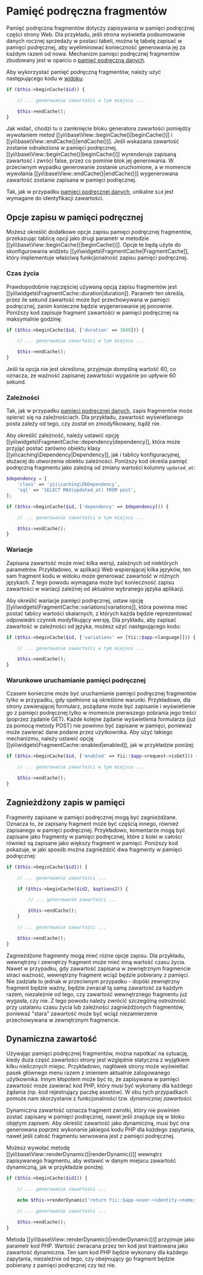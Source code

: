 Pamięć podręczna fragmentów
===========================

Pamięć podręczna fragmentów dotyczy zapisywania w pamięci podręcznej części strony Web. Dla przykładu, jeśli strona wyświetla podsumowanie danych rocznej sprzedaży w postaci tabeli, 
można tę tabelę zapisać w pamięci podręcznej, aby wyeliminować konieczność generowania jej za każdym razem od nowa. Mechanizm pamięci podręcznej fragmentów zbudowany jest w oparciu 
o [pamięć podręczną danych](caching-data.md).

Aby wykorzystać pamięć podręczną fragmentów, należy użyć następującego kodu w [widoku](structure-views.md):

```php
if ($this->beginCache($id)) {

    // ... generowanie zawartości w tym miejscu ...

    $this->endCache();
}
```

Jak widać, chodzi tu o zamknięcie bloku generatora zawartości pomiędzy wywołaniem metod [[yii\base\View::beginCache()|beginCache()]] i [[yii\base\View::endCache()|endCache()]]. 
Jeśli wskazana zawartość zostanie odnaleziona w pamięci podręcznej, [[yii\base\View::beginCache()|beginCache()]] wyrenderuje zapisaną zawartość i zwróci false, przez co pominie 
blok jej generowania. W przeciwnym wypadku generowanie zostanie uruchomione, a w momencie wywołania [[yii\base\View::endCache()|endCache()]] wygenerowana zawartość zostanie zapisana 
w pamięci podręcznej.

Tak, jak w przypadku [pamięci podręcznej danych](caching-data.md), unikalne `$id` jest wymagane do identyfikacji zawartości.


## Opcje zapisu w pamięci podręcznej <span id="caching-options"></span>

Możesz określić dodatkowe opcje zapisu pamięci podręcznej fragmentów, przekazując tablicę opcji jako drugi parametr w metodzie [[yii\base\View::beginCache()|beginCache()]]. 
Opcje te będą użyte do skonfigurowania widżetu [[yii\widgets\FragmentCache|FragmentCache]], który implementuje właściwą funkcjonalność zapisu pamięci podręcznej.

### Czas życia <span id="duration"></span>

Prawdopodobnie najczęściej używaną opcją zapisu fragmentów jest [[yii\widgets\FragmentCache::duration|duration]].
Parametr ten określa, przez ile sekund zawartość może być przechowywana w pamięci podręcznej, zanim konieczne będzie wygenerowanie jej ponownie. Poniższy kod zapisuje fragment 
zawartości w pamięci podręcznej na maksymalnie godzinę:

```php
if ($this->beginCache($id, ['duration' => 3600])) {

    // ... generowanie zawartości w tym miejscu ...

    $this->endCache();
}
```

Jeśli ta opcja nie jest określona, przyjmuje domyślną wartość 60, co oznacza, że ważność zapisanej zawartości wygaśnie po upływie 60 sekund.


### Zależności <span id="dependencies"></span>

Tak, jak w przypadku [pamięci podręcznej danych](caching-data.md#cache-dependencies), zapis fragmentów może opierać się na zależnościach.
Dla przykładu, zawartość wyświetlanego posta zależy od tego, czy został on zmodyfikowany, bądź nie.

Aby określić zależność, należy ustawić opcję [[yii\widgets\FragmentCache::dependency|dependency]], która może przyjąć postać zarówno obiektu klasy [[yii\caching\Dependency|Dependency]], 
jak i tablicy konfiguracyjnej, służacej do utworzenia obiektu zależności. Poniższy kod określa pamięć podręczną fragmentu jako zależną od zmiany wartości kolumny `updated_at`:

```php
$dependency = [
    'class' => 'yii\caching\DbDependency',
    'sql' => 'SELECT MAX(updated_at) FROM post',
];

if ($this->beginCache($id, ['dependency' => $dependency])) {

    // ... generowanie zawartości w tym miejscu ...

    $this->endCache();
}
```


### Wariacje <span id="variations"></span>

Zapisana zawartość może mieć kilka wersji, zależnych od niektórych parametrów. Przykładowo, w aplikacji Web wspierającej kilka języków, ten sam fragment kodu w widoku może generować 
zawartość w różnych językach. Z tego powodu wymagana może być konieczność zapisu zawartości w wariacji zależnej od aktualnie wybranego języka aplikacji.

Aby określić wariacje pamięci podręcznej, ustaw opcję [[yii\widgets\FragmentCache::variations|variations]], która powinna mieć postać tablicy wartości skalarnych, z których każda 
będzie reprezentować odpowiedni czynnik modyfikujący wersję. Dla prykładu, aby zapisać zawartość w zależności od języka, możesz użyć następującego kodu:

```php
if ($this->beginCache($id, ['variations' => [Yii::$app->language]])) {

    // ... generowanie zawartości w tym miejscu ...

    $this->endCache();
}
```


### Warunkowe uruchamianie pamięci podręcznej <span id="toggling-caching"></span>

Czasem konieczne może być uruchamianie pamięci podręcznej fragmentów tylko w przypadku, gdy spełnione są określone warunki. Przykładowo, dla strony zawierającej formularz, 
pożądane może być zapisanie i wyświetlenie go z pamięci podręcznej tylko w momencie pierwszego pobrania jego treści (poprzez żądanie GET). Każde kolejne żądanie wyświetlenia formularza 
(już za pomocą metody POST) nie powinno być zapisane w pamięci, ponieważ może zawierać dane podane przez użytkownika.
Aby użyć takiego mechanizmu, należy ustawić opcję [[yii\widgets\FragmentCache::enabled|enabled]], jak w przykładzie poniżej:

```php
if ($this->beginCache($id, ['enabled' => Yii::$app->request->isGet])) {

    // ... generowanie zawartości w tym miejscu ...

    $this->endCache();
}
```


## Zagnieżdżony zapis w pamięci <span id="nested-caching"></span>

Fragmenty zapisane w pamięci podręcznej mogą być zagnieżdżane. Oznacza to, że zapisany fragment może być częścią innego, również zapisanego w pamięci podręcznej.
Przykładowo, komentarze mogą być zapisane jako fragmenty w pamięci podręcznej, które z kolei w całości również są zapisane jako większy fragment w pamięci. 
Poniższy kod pokazuje, w jaki sposób można zagnieździć dwa fragmenty w pamięci podręcznej:

```php
if ($this->beginCache($id1)) {

    // ... generowanie zawartości ...

    if ($this->beginCache($id2, $options2)) {

        // ... generowanie zawartości ...

        $this->endCache();
    }

    // ... generowanie zawartości ...

    $this->endCache();
}
```

Zagnieżdżone fragmenty mogą mieć różne opcje zapisu. Dla przykładu, wewnętrzny i zewnętrzy fragment może mieć inną wartość czasu życia. Nawet w przypadku, gdy zawartość zapisana 
w zewnętrznym fragmencie straci ważność, wewnętrzny fragment wciąż będzie pobierany z pamięci. Nie zadziała to jednak w przeciwnym przypadku - dopóki zewnętrzny fragment będzie ważny, 
będzie zwracał tą samą zawartość za każdym razem, niezależnie od tego, czy zawartość wewnętrznego fragmentu już wygasła, czy nie. Z tego powodu należy zwrócić szczególną ostrożność 
przy ustalaniu czasu życia lub zależności zagnieżdżonych fragmentów, ponieważ "stara" zawartość może być wciąż niezamierzenie przechowywana w zewnętrznym fragmencie.


## Dynamiczna zawartość <span id="dynamic-content"></span>

Używając pamięci podręcznej fragmentów, można napotkać na sytuację, kiedy duża część zawartości strony jest względnie statyczna z wyjątkiem kilku nielicznych miejsc. 
Przykładowo, nagłówek strony może wyświetlać pasek głównego menu razem z imieniem aktualnie zalogowanego użytkownika. Innym kłopotem może być to, że zapisywana w pamięci zawartość 
może zawierać kod PHP, który musi być wykonany dla każdego żądania (np. kod rejestrujący paczkę assetów). W obu tych przypadkach pomoże nam skorzystanie z funkcjonalności tzw. 
*dynamicznej zawartości*.

Dynamiczna zawartość oznacza fragment zwrotki, który nie powinien zostać zapisany w pamięci podręcznej, nawet jeśli znajduje się w bloku objętym zapisem. Aby określić zawartość jako 
dynamiczną, musi być ona generowana poprzez wykonanie jakiegoś kodu PHP dla każdego zapytania, nawet jeśli całość fragmentu serwowana jest z pamięci podręcznej.

Możesz wywołać metodę [[yii\base\View::renderDynamic()|renderDynamic()]] wewnątrz zapisywanego fragmentu, aby wstawić w danym miejscu zawartość dynamiczną, jak w przykładzie poniżej:

```php
if ($this->beginCache($id1)) {

    // ... generowanie zawartości ...

    echo $this->renderDynamic('return Yii::$app->user->identity->name;');

    // ... generowanie zawartości ...

    $this->endCache();
}
```

Metoda [[yii\base\View::renderDynamic()|renderDynamic()]] przyjmuje jako parametr kod PHP.
Wartość zwracana przez ten kod jest traktowana jako zawartość dynamiczna. Ten sam kod PHP będzie wykonany dla każdego zapytania, niezależnie od tego, czy obejmujący go fragment będzie 
pobierany z pamięci podręcznej czy też nie.
